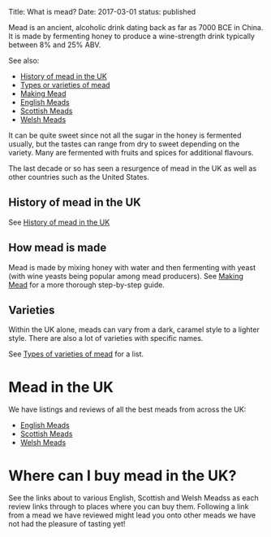 Title: What is mead?
Date: 2017-03-01
status: published

Mead is an ancient, alcoholic drink dating back as far as 7000 BCE in China. 
It is made by fermenting honey to produce a wine-strength drink typically 
between 8% and 25% ABV.

See also:

* [History of mead in the UK](/history-of-mead/)
* [Types or varieties of mead](/types-of-mead/)
* [Making Mead](/making-mead/)
* [English Meads](/english-meads/)
* [Scottish Meads](/scottish-meads/)
* [Welsh Meads](/welsh-meads/)

<!-- PELICAN_END_SUMMARY -->

It can be quite sweet since not all the sugar in the honey is fermented 
usually, but the tastes can range from dry to sweet depending on the variety.
Many are fermented with fruits and spices for additional flavours.

The last decade or so has seen a resurgence of mead in the UK as well as 
other countries such as the United States.

## History of mead in the UK

See [History of mead in the UK](/history-of-mead/)

## How mead is made

Mead is made by mixing honey with water and then fermenting with yeast (with
wine yeasts being popular among mead producers). See
[Making Mead](/making-mead/) for a more thorough step-by-step guide.

## Varieties

Within the UK alone, meads can vary from a dark, caramel style to a lighter 
style. There are also a lot of varieties with specific names.

See [Types of varieties of mead](/types-of-mead/) for a list.

# Mead in the UK

We have listings and reviews of all the best meads from across the UK:

* [English Meads](/english-meads/)
* [Scottish Meads](/scottish-meads/)
* [Welsh Meads](/welsh-meads/)

# Where can I buy mead in the UK?

See the links about to various English, Scottish and Welsh Meadss as each
review links through to places where you can buy them. Following a link from
a mead we have reviewed might lead you onto other meads we have not had the
pleasure of tasting yet!
